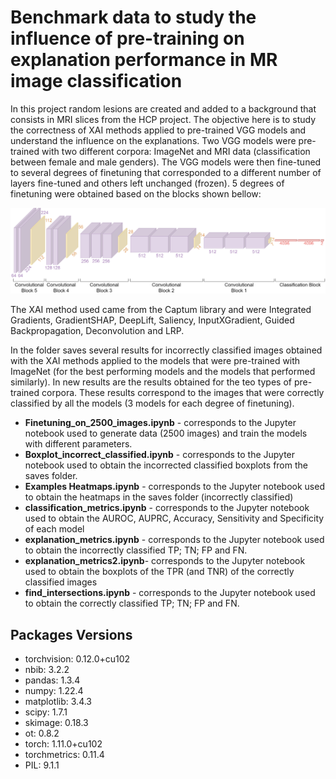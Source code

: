 # Benchmark data to study the influence of pre-training on explanation performance in MR image classification

In this project random lesions are created and added to a background that consists in MRI slices from the HCP project.
The objective here is to study the correctness of XAI methods applied to pre-trained VGG models and understand the influence on the explanations. 
Two VGG models were pre-trained with two different corpora: ImageNet and MRI data (classification between female and male genders).
The VGG models were then fine-tuned to several degrees of finetuning that corresponded to a different number of layers fine-tuned and others left unchanged (frozen). 5 degrees of finetuning were obtained based on the blocks shown bellow:

![alt text](https://github.com/Marta54/Pretrain_XAI_gt/blob/main/VGG%20architecture.png)

The XAI method used came from the Captum library and were Integrated Gradients, GradientSHAP, DeepLift, Saliency, InputXGradient, Guided Backpropagation, Deconvolution and LRP.

In the folder saves several results for incorrectly classified images obtained with the XAI methods applied to the models that were pre-trained with ImageNet (for the best performing models and the models that performed similarly).
In new results are the results obtained for the teo types of pre-trained corpora. These results correspond to the images that were correctly classified by all the models (3 models for each degree of finetuning).

+ **Finetuning_on_2500_images.ipynb** - corresponds to the Jupyter notebook used to generate data (2500 images) and train the models with different parameters. 
+ **Boxplot_incorrect_classified.ipynb** - corresponds to the Jupyter notebook used to obtain the incorrected classified boxplots from the saves folder.
+ **Examples Heatmaps.ipynb** - corresponds to the Jupyter notebook used to obtain the heatmaps in the saves folder (incorrectly classified)
+ **classification_metrics.ipynb** - corresponds to the Jupyter notebook used to obtain the AUROC, AUPRC, Accuracy, Sensitivity and Specificity of each model
+ **explanation_metrics.ipynb** -  corresponds to the Jupyter notebook used to obtain the incorrectly classified TP; TN; FP and FN.
+ **explanation_metrics2.ipynb**-  corresponds to the Jupyter notebook used to obtain the boxplots of the TPR (and TNR) of the correctly classified images
+ **find_intersections.ipynb** -  corresponds to the Jupyter notebook used to obtain the correctly classified TP; TN; FP and FN.

## Packages Versions
+ torchvision: 0.12.0+cu102
+ nbib: 3.2.2
+ pandas: 1.3.4
+ numpy: 1.22.4
+ matplotlib: 3.4.3
+ scipy: 1.7.1
+ skimage: 0.18.3
+ ot: 0.8.2
+ torch: 1.11.0+cu102
+ torchmetrics: 0.11.4
+ PIL: 9.1.1

